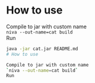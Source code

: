 # How to use

Compile to jar with custom name  
`niva --out-name=cat build`  
Run
```bash
java -jar cat.jar README.md                                                                                                                                                                                                                                                                 main ✱
# How to use

Compile to jar with custom name  
`niva --out-name=cat build`  
Run
```
